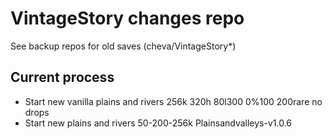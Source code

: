 # VintageStory changes repo
See backup repos for old saves (cheva/VintageStory\*)
## Current process
- Start new vanilla plains and rivers 256k 320h 80l300 0%100 200rare no drops
- Start new plains and rivers 50-200-256k Plainsandvalleys-v1.0.6